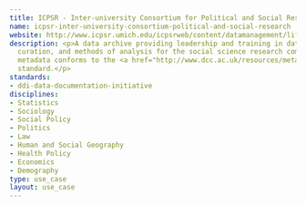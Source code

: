 ```yaml
---
title: ICPSR - Inter-university Consortium for Political and Social Research
name: icpsr-inter-university-consortium-political-and-social-research
website: http://www.icpsr.umich.edu/icpsrweb/content/datamanagement/lifecycle/metadata.html
description: <p>A data archive providing leadership and training in data access,
  curation, and methods of analysis for the social science research community; all
  metadata conforms to the <a href="http://www.dcc.ac.uk/resources/metadata-standards/ddi-data-documentation-initiative">DDI</a>
  standard.</p>
standards:
- ddi-data-documentation-initiative
disciplines:
- Statistics
- Sociology
- Social Policy
- Politics
- Law
- Human and Social Geography
- Health Policy
- Economics
- Demography
type: use_case
layout: use_case
---
```


